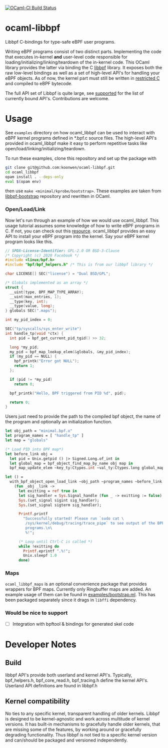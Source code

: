 [![OCaml-CI Build Status](https://img.shields.io/endpoint?url=https://ocaml.ci.dev/badge/koonwen/ocaml-libbpf/main&logo=ocaml)](https://ocaml.ci.dev/github/koonwen/ocaml-libbpf)

# ocaml-libbpf
Libbpf C-bindings for type-safe eBPF user programs.

Writing eBPF programs consist of two distinct parts. Implementing the
code that executes in-kernel **and** user-level code responsible for
loading/initializing/linking/teardown of the in-kernel code. This
OCaml library provides the latter via binding the C
[libbpf](https://github.com/libbpf/libbpf) library. It exposes both
the raw low-level bindings as well as a set of high-level API's for
handling your eBPF objects. As of now, the kernel part must still be
written in [restricted
C](https://stackoverflow.com/questions/57688344/what-is-not-allowed-in-restricted-c-for-ebpf)
and compiled to eBPF bytecode.

The full API set of Libbpf is quite large, see [supported](supported.json) for the list
of currently bound API's. Contributions are welcome.

# Usage
See `examples` directory on how ocaml\_libbpf can be used to interact
with eBPF kernel programs defined in *.bpf.c source files. The
high-level API's provided in ocaml\_libbpf make it easy to perform
repetitive tasks like open/load/linking/initializing/teardown.

To run these examples, clone this repository and set up the package with
```bash
git clone git@github.com:koonwen/ocaml-libbpf.git
cd ocaml_libbpf
opam install . --deps-only
eval $(opam env)
```

then use `make <minimal/kprobe/bootstrap>`. These examples are taken
from [libbpf-bootstrap](https://github.com/libbpf/libbpf-bootstrap)
repository and rewritten in OCaml.

### Open/Load/Link
Now let's run through an example of how we would use
ocaml\_libbpf. This usage tutorial assumes some knowledge of how to
write eBPF programs in C. If not, you can check out this
[resource](https://nakryiko.com/posts/libbpf-bootstrap/#the-bpf-side). ocaml\_libbpf
provides an easy API to install your eBPF program into the kernel. Say
your eBPF kernel program looks like this.

```c
// SPDX-License-Identifier: GPL-2.0 OR BSD-3-Clause
/* Copyright (c) 2020 Facebook */
#include <linux/bpf.h>
#include "bpf/bpf_helpers.h" /* This is from our libbpf library */

char LICENSE[] SEC("license") = "Dual BSD/GPL";

/* Globals implemented as an array */
struct {
  __uint(type, BPF_MAP_TYPE_ARRAY);
  __uint(max_entries, 1);
  __type(key, int);
  __type(value, long);
} globals SEC(".maps");

int my_pid_index = 0;

SEC("tp/syscalls/sys_enter_write")
int handle_tp(void *ctx) {
  int pid = bpf_get_current_pid_tgid() >> 32;

  long *my_pid;
  my_pid = bpf_map_lookup_elem(&globals, &my_pid_index);
  if (my_pid == NULL) {
    bpf_printk("Error got NULL");
    return 1;
  };

  if (pid != *my_pid)
    return 0;

  bpf_printk("Hello, BPF triggered from PID %d", pid);

  return 0;
}

```

Users just need to provide the path to the compiled bpf
object, the name of the program and optionally an initialization
function.

```ocaml
let obj_path = "minimal.bpf.o"
let program_names = [ "handle_tp" ]
let map = "globals"

(* Load PID into BPF map*)
let before_link obj =
  let pid = Unix.getpid () |> Signed.Long.of_int in
  let global_map = bpf_object_find_map_by_name obj map in
  bpf_map_update_elem ~key_ty:Ctypes.int ~val_ty:Ctypes.long global_map 0 pid

let () =
  with_bpf_object_open_load_link ~obj_path ~program_names ~before_link
    (fun _obj _link ->
      let exitting = ref true in
      let sig_handler = Sys.Signal_handle (fun _ -> exitting := false) in
      Sys.(set_signal sigint sig_handler);
      Sys.(set_signal sigterm sig_handler);

      Printf.printf
        "Successfully started! Please run `sudo cat \
         /sys/kernel/debug/tracing/trace_pipe` to see output of the BPF \
         programs.\n\
         %!";

      (* Loop until Ctrl-C is called *)
      while !exitting do
        Printf.eprintf ".%!";
        Unix.sleepf 1.0
      done)
```

### Maps
`ocaml_libbpf_maps` is an optional convenience package that provides
wrappers for BPF maps. Currently only Ringbuffer maps are added. An
example usage of them can be found in
[examples/bootstrap.ml](./examples/bootstrap.ml). This has been
packaged separately since it drags in `libffi` dependency.

### Would be nice to support
- [ ] Integration with bpftool & bindings for generated skel code

# Developer Notes
## Build
libbpf API's provide both userland and kernel API's. Typically,
bpf_helpers.h, bpf_core_read.h, bpf_tracing.h define the
kernel API's. Userland API definitions are found in libbpf.h

## Kernel compatibility
No ties to any specific kernel, transparent handling of older
kernels. Libbpf is designed to be kernel-agnostic and work across
multitude of kernel versions. It has built-in mechanisms to gracefully
handle older kernels, that are missing some of the features, by
working around or gracefully degrading functionality. Thus libbpf is
not tied to a specific kernel version and can/should be packaged and
versioned independently.
